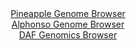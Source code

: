 <div id="Pineapple_Genome_Browser" align="center">
  <a href="https://igv.org/app/?sessionURL=blob:zZJRT9swFIX_iyXQJqWJnZCGREJTYAVKEYyWrKMIRU7ipC6OndpO2lL1v89Dm_YyJPqwaZIf7Ktr33OOvy3oiFRUcBAB10a.jRCwgJqL1QTXDSM3uCYKRCVmilhAkpJIwnMCoi0osdI4GV.bm3OtGxU5DtVNr8a8ErbybFzjF8HxStm5qJ0zwRjOhMRaSOWcStwJh1Zdb0Uy3DS2me3ZvlNgjR3MmrngSjgN4VW6Mu.lv0ppRbioSVq3TNNXAanRYzQWdok_xdNJnOdEqRHZDIuTeDSMv3qDZHbRP5slt5fTpD89nNCKY91KchIfuKc8cxe318l9eRXUg.Glf3dWVAUfrB8OvM.Hg3VDJVEnKEDHXoBc3zfRUF6Q9f_k2iy6p_NlpsVlMb8ftBf3C7gesYkrk6Q7vqbwDd87CzCRt4YEkM9lECFoebBv.W6_92OLji0IQ5OOFBREj08W0BLnz6b9cQv0pjG8AEWW7Ss6FhCyIBJEvRDCAIWh6x8FRzAM0c7aglayvxfteTIOA.jGrttPS8q0gblIFW.UjTm3u7y0q5c9s7z1viXt6Rc4Qq08n42XfthddRcGrU03q96kyAx__UBj9T2a_gl37xFi62xf2AbJsKQPQXzHFpMqHJ8XDbpZPJeLmCZ_jKdvzO4XTSlkjbXpNxVz_MlbhyXFXJtCRxXNKKN6MzUpihWIkOsZbEEumDAcAlllH6AFLeTDj7_x9HZPu.8-">Pineapple Genome Browser</a>
</div>
<div id="Alphonso_Genome_Browser" align="center">
  <a href="https://igv.org/app/?sessionURL=blob:zZJda9swFIb_i6BlA8e27MRfEEbSpltIqTt3TraUYhRbdrTJkifJzhf571PDxm5WaC42BrqQDkc67_vqOYAOC0k4AxFwTDgwIQQGkGu.eUB1Q_EdqrEEUYmoxAYQuMQCsxyD6ABKJBVKk1t9c61UIyPLIqrp1YhV3JSuiWq05wxtpJnz2rrilKIVF0hxIa2xQB23SNX1NniFmsbUs11zYBVIIQvRZs2Z5FaDWZVt9HvZr1JWYcZrnNUtVeQkINN6tMbCLNG70eJhlOdYyhneTYvhaDYdzd1JunzvXS3T.MMi9RaXD6RiSLUCD0kbl2M2uxvPv144N_029rivN_N05QbxJrhwry8n24YILIfQh4HrQ6fv63AIK_D2f_KtFznXezKYJRR6aZzMP7U.29sjn.Kdm.gApn90HoCjASjPW00DyNfCj6BtuLZnDByv97yFgWHboc5HcAKixycDKIHyb7r98QDUrtHMAIm_tyd8DMBFgQWIeqFt.zAMnUHf79thCI_GAbSC_r1wb9Ik9G1n5DheVhKqNNBFJlkjTcSY2eWlWe3PTFNdL2J5T7js2y398jlpuvtxEBbb5TZ_IUsD6NGnD9RGX6Pon3D3GiGmWp0NG_SX1_OPt9tY.DJwCn.y70.9C2d8N3kBtmeMzgun5KJGSvfrij7.5K1DgiCmdKEjkqwIJWq30DnyDYig42psQc4p1xwCUa3e2IZtwIH99jee7vHp.AM-">Alphonso Genome Browser</a>
</div>


<div id="DAF_Genomics_Browser" align="center">
  <a href="https://igv.org/app/?sessionURL=blob:tZFra9swFIb_i6D9ZDuW7cSxIQyvbbaQdYW4XiClBM0.jrXq4khykzTkv0.4LYONMgYdSELiXN5X5zmiR1CaSoFSFHh46GGMHKQbucsJbxl8JRw0SmvCNDhIQQ0KRAkoPaKaaEOKxRdb2RjT6nQwqEjtbkBITkvt6dAjratlZxqwqW7gEU6epCA77ZWS22RDBoS1jRRaDkhZgtauP2hBbNY7Yo_X2LpvCWveMUN71bU1YY1VXk2sWyoq2P_FyH9Qtot.yJZ51tfP4TCrJtl8ln0Lr4rVp9HFqrj5vCxGy_OcbgQxnYJJji8No80D_DgLPsLFdJ5tFwdxm8_M7VNxFl6eX.1bqkBPcIzHYYxxPEYnBzFZdhYCKhuFUxw5cTB2gihyX67hcGSnoCRF6d29g4wi5YNNvzsic2gtKqRh2_XUHCRVBQqlbuL7MU6SYBjFkZ8k.OQcUafYO7OcFosk9oMsCEbed8Ktfk1ZP0Ar9GfwvUD.1tnufwXFqqwKh.EqGvt8vsfb63za3Czl9WLvv4HJQW9.q5aKE2NDz88XKIRZNQ7C_KISnu5PPwE-">DAF Genomics Browser</a>
</div>
